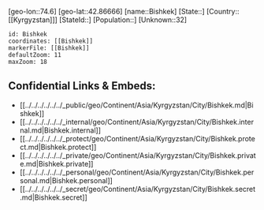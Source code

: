 ﻿---
location: [42.86666,74.6]
mapzoom: [7,12] 
mapmarker: city 
type: City
tags:
- geo/City


SpocWebEntityId: 35933
isDeleted: false
confidential: public

---
[geo-lon::74.6]
[geo-lat::42.86666]
[name::Bishkek]
[State::]
[Country::[[Kyrgyzstan]]]
[StateId::]
[Population::]
[Unknown::32]


```leaflet
id: Bishkek
coordinates: [[Bishkek]]
markerFile: [[Bishkek]]
defaultZoom: 11 
maxZoom: 18
```


## Confidential Links & Embeds: 
- [[../../../../../../_public/geo/Continent/Asia/Kyrgyzstan/City/Bishkek.md|Bishkek]] 
- [[../../../../../../_internal/geo/Continent/Asia/Kyrgyzstan/City/Bishkek.internal.md|Bishkek.internal]] 
- [[../../../../../../_protect/geo/Continent/Asia/Kyrgyzstan/City/Bishkek.protect.md|Bishkek.protect]] 
- [[../../../../../../_private/geo/Continent/Asia/Kyrgyzstan/City/Bishkek.private.md|Bishkek.private]] 
- [[../../../../../../_personal/geo/Continent/Asia/Kyrgyzstan/City/Bishkek.personal.md|Bishkek.personal]] 
- [[../../../../../../_secret/geo/Continent/Asia/Kyrgyzstan/City/Bishkek.secret.md|Bishkek.secret]] 
